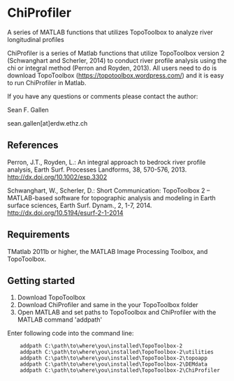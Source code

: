 # ChiProfiler

A series of MATLAB functions that utilizes TopoToolbox to analyze river longitudinal profiles

ChiProfiler is a series of Matlab functions that utilize TopoToolbox version 2 (Schwanghart and Scherler, 2014) to conduct river profile analysis using the chi or integral method (Perron and Royden, 2013). All users need to do is download TopoToolbox (https://topotoolbox.wordpress.com/) and it is easy to run ChiProfiler in Matlab.

If you have any questions or comments please contact the author:

Sean F. Gallen

sean.gallen[at]erdw.ethz.ch

## References

Perron, J.T., Royden, L.: An integral approach to bedrock river profile analysis, Earth Surf. Processes Landforms, 38, 570-576, 2013. http://dx.doi.org/10.1002/esp.3302

Schwanghart, W., Scherler, D.: Short Communication: TopoToolbox 2 – MATLAB-based software for topographic analysis and modeling in Earth surface sciences, Earth Surf. Dynam., 2, 1-7, 2014. http://dx.doi.org/10.5194/esurf-2-1-2014

## Requirements

TMatlab 2011b or higher, the MATLAB Image Processing Toolbox, and TopoToolbox.

## Getting started

1) Download TopoToolbox
2) Download ChiProfiler and same in the your TopoToolbox folder
3) Open MATLAB and set paths to TopoToolbox and ChiProfiler with the MATLAB command 'addpath'

Enter following code into the command line:

        addpath C:\path\to\where\you\installed\TopoToolbox-2
        addpath C:\path\to\where\you\installed\TopoToolbox-2\utilities
        addpath C:\path\to\where\you\installed\TopoToolbox-2\topoapp
        addpath C:\path\to\where\you\installed\TopoToolbox-2\DEMdata
        addpath C:\path\to\where\you\installed\TopoToolbox-2\ChiProfiler
